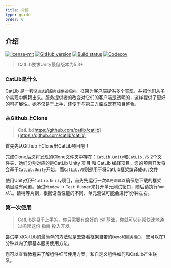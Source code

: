 ```yaml
---
title: 介绍
type: guide
order: 0
---
```


## 介绍

<a href="https://github.com/yb199478/CatLib/blob/master/LICENSE"><img src="https://img.shields.io/badge/license-MIT-blue.svg" title="license-mit" /></a> <a href="https://github.com/yb199478/catlib/"><img src="https://badge.fury.io/gh/catlib%2Fcatlib.svg" title="GitHub version" /></a> <a href="https://ci.appveyor.com/project/yb199478/catlib"><img src="https://ci.appveyor.com/api/projects/status/f12rb3x5hxvq6yr7?svg=true" title="Build status"/></a> <a href="https://codecov.io/gh/CatLib/CatLib"><img src="https://codecov.io/gh/CatLib/CatLib/branch/master/graph/badge.svg" alt="Codecov" /></a>

> CatLib要求Unity最低版本为5.3+

### CatLib是什么

CatLib 是一套`渐进式`的`服务提供者框架`。框架为客户端提供多个实现，并把他们从多个实现中解耦出来。服务提供者的改变对它们的客户端是透明的，这样提供了更好的可扩展性。她不仅易于上手，还便于与第三方库或既有项目整合。

### 从Github上Clone

> CatLib:[https://github.com/catlib/catlib](https://github.com/catlib/catlib)

首先先从Github上Clone出CatLib项目吧！

完成Clone后您将发现的Clone文件夹中存在：`CatLib.Unity`和`CatLib.VS` 2个文件夹，她们分别对应的是CatLib Unity 项目 和 CatLib 编译项目。您的项目开发将会基于`CatLib.Unity`开始，而`CatLib.VS`则是用于将CatLib框架编译成`dll`文件

使用Unity打开`CatLib.Unity`项目，首先先运行一次`单元测试`以确保您下载的框架项目没有问题。通过`Window` -> `Test Runner`来打开单元测试窗口，随后请执行`Run All`。请稍等片刻，根据设备性能的不同，单元测试可能会进行1分钟左右。

### 第一次使用

> CatLib是易于上手的。你只需要有良好的 c# 基础。你就可以非常快速地通过阅读这份 指南 投入开发。

尝试学习CatLib的最简单的方法就是去查看框架自带的`Demo`和`服务接口`，您可以在1分钟以内了解基本服务使用方法。

您可以查看教程来了解组件细节使用方案，和自定义组件如何和CatLib产生联系。